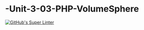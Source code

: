 # -Unit-3-03-PHP-VolumeSphere
[![GitHub's Super Linter](https://github.com/ICS20-Programming-SavyonM/-Unit-3-03-PHP-VolumeSphere/workflows/GitHub's%20Super%20Linter/badge.svg)](https://github.com/ICS20-Programming-SavyonM/-Unit-3-03-PHP-VolumeSphere/actions)